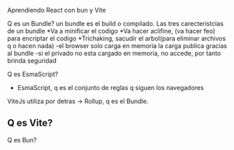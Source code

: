 Aprendiendo React con bun y Vite

Q es un Bundle? un bundle es el build o compilado.
  Las tres carecteristcias de un bundle
  *Va a minificar el codigo
  *Va hacer aclifine, (va hacer feo) para encriptar el codigo
  *Trichaking, sacudir el arbol(para eliminar archivos q o hacen nada)
  -el browser solo carga en memoria la carga publica gracias al bundle
  -si el privado no esta cargado en memoria, no accede, por tanto brinda seguridad

  Q es EsmaScript?
  - EsmaScript, q es el conjunto de reglas q siguen los navegadores

  ViteJs utiliza por detras -> Rollup, q es el Bundle.

  Q es Vite?
-
  Q es Bun?